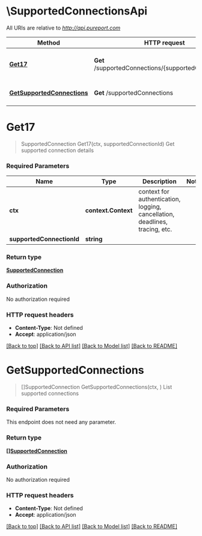 # \SupportedConnectionsApi

All URIs are relative to *http://api.pureport.com*

Method | HTTP request | Description
------------- | ------------- | -------------
[**Get17**](SupportedConnectionsApi.md#Get17) | **Get** /supportedConnections/{supportedConnectionId} | Get supported connection details
[**GetSupportedConnections**](SupportedConnectionsApi.md#GetSupportedConnections) | **Get** /supportedConnections | List supported connections


# **Get17**
> SupportedConnection Get17(ctx, supportedConnectionId)
Get supported connection details



### Required Parameters

Name | Type | Description  | Notes
------------- | ------------- | ------------- | -------------
 **ctx** | **context.Context** | context for authentication, logging, cancellation, deadlines, tracing, etc.
  **supportedConnectionId** | **string**|  | 

### Return type

[**SupportedConnection**](SupportedConnection.md)

### Authorization

No authorization required

### HTTP request headers

 - **Content-Type**: Not defined
 - **Accept**: application/json

[[Back to top]](#) [[Back to API list]](../README.md#documentation-for-api-endpoints) [[Back to Model list]](../README.md#documentation-for-models) [[Back to README]](../README.md)

# **GetSupportedConnections**
> []SupportedConnection GetSupportedConnections(ctx, )
List supported connections



### Required Parameters
This endpoint does not need any parameter.

### Return type

[**[]SupportedConnection**](SupportedConnection.md)

### Authorization

No authorization required

### HTTP request headers

 - **Content-Type**: Not defined
 - **Accept**: application/json

[[Back to top]](#) [[Back to API list]](../README.md#documentation-for-api-endpoints) [[Back to Model list]](../README.md#documentation-for-models) [[Back to README]](../README.md)


